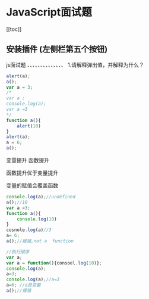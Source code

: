 # JavaScript面试题

[[toc]]

## 安装插件 (左侧栏第五个按钮)

js面试题
、、、、、、、、、、、、、、
1.请解释弹出值，并解释为什么？
```js
alert(a);
a();
var a = 3;
/*
var a ;
console.log(a);
var a =3
*/
function a(){
    alert(10)
}
alert(a);
a = 6;
a();
```
变量提升  函数提升

函数提升优于变量提升

变量的赋值会覆盖函数
```js
console.log(a);//undefined
a();//10
var a =3;
function a(){
    console.log(10)
}
cosnole.log(a)//3
a= 6;
a();//报错,not a  function

//执行顺序
var a;
var a = function(){consoel.log(10)};
console.log(a);
a=3;
console.log(a);//a=3
a=6; //a是变量
a();//报错
```